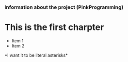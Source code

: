 
### Information about the project (PinkProgramming)
# This is the first charpter

* Item 1
* Item 2


\*I want it to be literal asterisks\*
